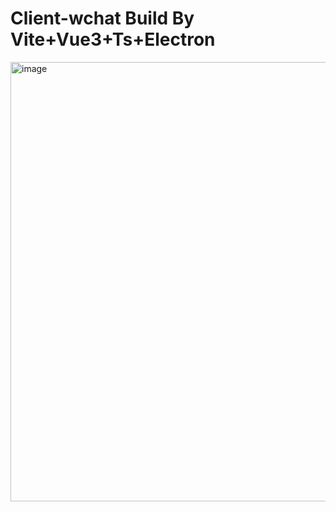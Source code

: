 # Client-wchat Build By Vite+Vue3+Ts+Electron
<img width="703" alt="image" src="https://github.com/WRCoding/client-wchat/assets/34570474/0741f6c9-8fd5-471e-a45a-30211f5261ff">

